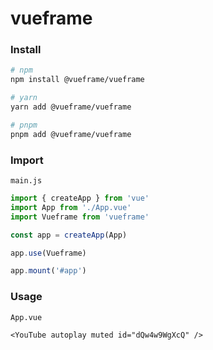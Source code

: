 # vueframe

### Install

```bash
# npm
npm install @vueframe/vueframe

# yarn
yarn add @vueframe/vueframe

# pnpm
pnpm add @vueframe/vueframe
```

### Import

``main.js``

```js
import { createApp } from 'vue'
import App from './App.vue'
import Vueframe from 'vueframe'

const app = createApp(App)

app.use(Vueframe)

app.mount('#app')
```

### Usage

``App.vue``

```vue
<YouTube autoplay muted id="dQw4w9WgXcQ" />
```
